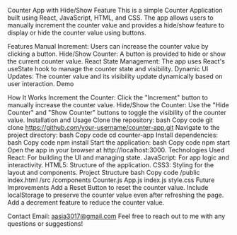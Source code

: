 Counter App with Hide/Show Feature
This is a simple Counter Application built using React, JavaScript, HTML, and CSS. The app allows users to manually increment the counter value and provides a hide/show feature to display or hide the counter value using buttons.

Features
Manual Increment: Users can increase the counter value by clicking a button.
Hide/Show Counter: A button is provided to hide or show the current counter value.
React State Management: The app uses React's useState hook to manage the counter state and visibility.
Dynamic UI Updates: The counter value and its visibility update dynamically based on user interaction.
Demo

How It Works
Increment the Counter: Click the "Increment" button to manually increase the counter value.
Hide/Show the Counter: Use the "Hide Counter" and "Show Counter" buttons to toggle the visibility of the counter value.
Installation and Usage
Clone the repository:
bash
Copy code
git clone https://github.com/your-username/counter-app.git
Navigate to the project directory:
bash
Copy code
cd counter-app
Install dependencies:
bash
Copy code
npm install
Start the application:
bash
Copy code
npm start
Open the app in your browser at http://localhost:3000.
Technologies Used
React: For building the UI and managing state.
JavaScript: For app logic and interactivity.
HTML5: Structure of the application.
CSS3: Styling for the layout and components.
Project Structure
bash
Copy code
/public
  index.html
/src
  /components
    Counter.js
  App.js
  index.js
  style.css
Future Improvements
Add a Reset Button to reset the counter value.
Include localStorage to preserve the counter value even after refreshing the page.
Add a decrement feature to reduce the counter value.

Contact
Email: aasia3017@gmail.com 
Feel free to reach out to me with any questions or suggestions!
